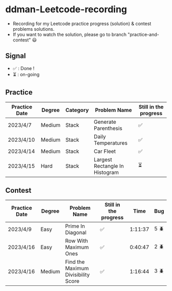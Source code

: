 # ddman-Leetcode-recording
- Recording for my Leetcode practice progress (solution) & contest problems solutions.
- If you want to watch the solution, please go to branch "practice-and-contest" :smiley:

## Signal
* &#x2705; : Done !
* :hourglass_flowing_sand: : on-going

## Practice

|  Practice Date   | Degree | Category | Problem Name                   | Still in the progress    |
|  -------------   | ------ | ------   | ------------                   | --------------------     |
|  2023/4/7        | Medium | Stack    | Generate Parenthesis           | &#x2705;                 |
|  2023/4/10       | Medium | Stack    | Daily Temperatures             | &#x2705;                 |
|  2023/4/14       | Medium | Stack    | Car Fleet                      | &#x2705;                 |
|  2023/4/15       | Hard   | Stack    | Largest Rectangle In Histogram | :hourglass_flowing_sand: |

## Contest

|  Practice Date   | Degree | Problem Name                        | Still in the progress | Time    | Bug        |
|  -------------   | ------ | ------------                        | --------------------  | ----    | ---        |
|  2023/4/9        | Easy   | Prime In Diagonal                   | &#x2705;              | 1:11:37 | 5 :beetle: |
|  2023/4/16       | Easy   | Row With Maximum Ones               | &#x2705;              | 0:40:47 | 2 :beetle: |
|  2023/4/16       | Medium | Find the Maximum Divisibility Score | &#x2705;              | 1:16:44 | 3 :beetle: |
